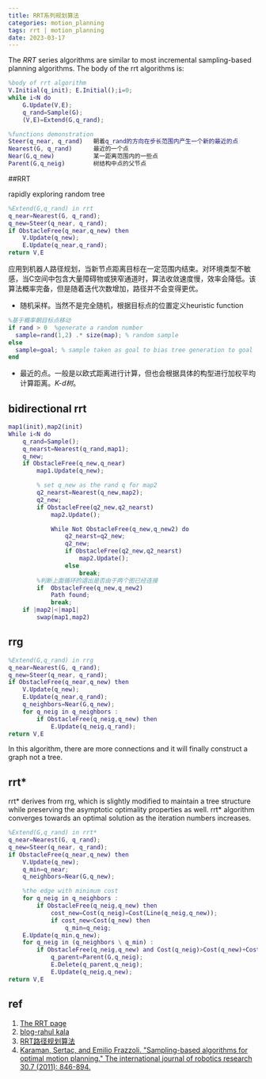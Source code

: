 ```yaml
---
title: RRT系列规划算法
categories: motion_planning
tags: rrt | motion_planning
date: 2023-03-17
---
```


The *RRT* series algorithms are similar to most incremental sampling-based planning algorithms. The body of the rrt algorithms is:
```matlab
%body of rrt algorithm
V.Initial(q_init); E.Initial();i=0;
while i<N do
    G.Update(V,E);
    q_rand=Sample(G);
    (V,E)=Extend(G,q_rand);

%functions demonstration
Steer(q_near, q_rand)   朝着q_rand的方向在步长范围内产生一个新的最近的点
Nearest(G, q_rand)      最近的一个点
Near(G,q_new)           某一距离范围内的一些点
Parent(G,q_neig)        树结构中点的父节点
```
##RRT

 rapidly exploring random tree

```matlab
%Extend(G,q_rand) in rrt
q_near=Nearest(G, q_rand);
q_new=Steer(q_near, q_rand);
if ObstacleFree(q_near,q_new) then
    V.Update(q_new);
    E.Update(q_near,q_rand);
return V,E
```

​	应用到机器人路径规划，当新节点距离目标在一定范围内结束。对环境类型不敏感，当C空间中包含大量障碍物或狭窄通道时，算法收敛速度慢，效率会降低。该算法概率完备，但是随着迭代次数增加，路径并不会变得更优。

- 随机采样。当然不是完全随机，根据目标点的位置定义heuristic function

```matlab
%基于概率朝目标点移动
if rand > 0  %generate a random number
  sample=rand(1,2) .* size(map); % random sample
else
  sample=goal; % sample taken as goal to bias tree generation to goal
end
```
- 最近的点。一般是以欧式距离进行计算，但也会根据具体的构型进行加权平均计算距离。*K-d树*。

  
## bidirectional rrt

```matlab
map1(init),map2(init)
While i<N do
    q_rand=Sample();
    q_nearst=Nearest(q_rand,map1);
    q_new;
    if ObstacleFree(q_new,q_near) 
        map1.Update(q_new);

        % set q_new as the rand q for map2
        q2_nearst=Nearest(q_new,map2);
        q2_new;
        if ObstacleFree(q2_new,q2_nearst)
            map2.Update(); 

            While Not ObstacleFree(q_new,q_new2) do
                q2_nearst=q2_new;
                q2_new;
                if ObstacleFree(q2_new,q2_nearst)
                    map2.Update();
                else
                    break;
        %判断上面循环的退出是否由于两个图已经连接
        if  ObstacleFree(q_new,q_new2) 
            Path found;
            break;
    if |map2|<|map1|
        swap(map1,map2)
```

## rrg

```matlab
%Extend(G,q_rand) in rrg
q_near=Nearest(G, q_rand);
q_new=Steer(q_near, q_rand);
if ObstacleFree(q_near,q_new) then
    V.Update(q_new);
    E.Update(q_near,q_rand);
    q_neighbors=Near(G,q_new);
    for q_neig in q_neighbors :
        if ObstacleFree(q_neig,q_new) then
            E.Update(q_neig,q_rand);
return V,E
```
In this algorithm, there are more connections and it will finally construct a graph not a tree.

## rrt*

rrt\* derives from rrg, which is slightly modified to maintain a tree structure while preserving the asymptotic optimality properties as well. rrt\* algorithm converges towards an optimal solution as the iteration numbers increases.
```matlab
%Extend(G,q_rand) in rrt*
q_near=Nearest(G, q_rand);
q_new=Steer(q_near, q_rand);
if ObstacleFree(q_near,q_new) then
    V.Update(q_new);
    q_min=q_near;
    q_neighbors=Near(G,q_new);

    %the edge with minimum cost
    for q_neig in q_neighbors :
        if ObstacleFree(q_neig,q_new) then
            cost_new=Cost(q_neig)=Cost(Line(q_neig,q_new));
            if cost_new<Cost(q_new) then
                q_min=q_neig;
    E.Update(q_min,q_new);
    for q_neig in (q_neighbors \ q_min) :
        if ObstacleFree(q_neig,q_new) and Cost(q_neig)>Cost(q_new)+Cost(Line(q_neig,q_new))  then:
            q_parent=Parent(G,q_neig);
            E.Delete(q_parent,q_neig);
            E.Update(q_neig,q_new);
return V,E
```

## ref

1. [The RRT page](http://msl.cs.uiuc.edu/rrt/index.html)
2. [blog-rahul kala](http://rkala.in/codes.php)
3. [RRT路径规划算法](http://www.cnblogs.com/21207-iHome/p/7210543.html)
4. [Karaman, Sertac, and Emilio Frazzoli. "Sampling-based algorithms for optimal motion planning." The international journal of robotics research 30.7 (2011): 846-894.](http://journals.sagepub.com/doi/abs/10.1177/0278364911406761)

  ​